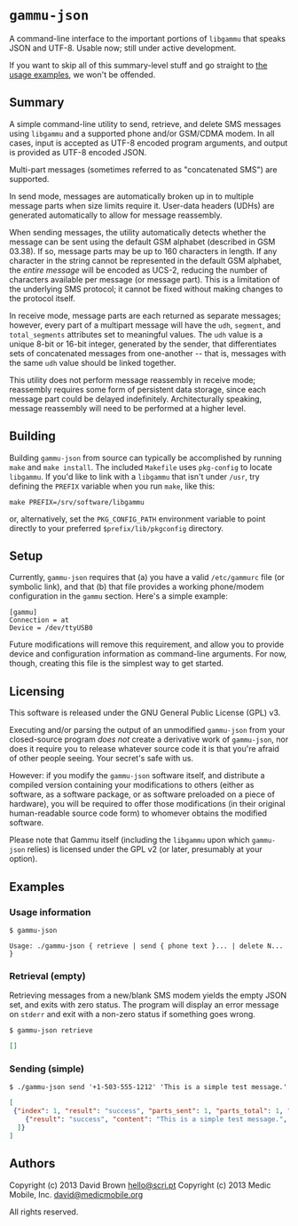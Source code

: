 `gammu-json`
============

A command-line interface to the important portions of `libgammu` that speaks
JSON and UTF-8. Usable now; still under active development.

If you want to skip all of this summary-level stuff and go straight to
[the usage examples](#Examples), we won't be offended.

Summary
-------

A simple command-line utility to send, retrieve, and delete SMS messages using
`libgammu` and a supported phone and/or GSM/CDMA modem. In all cases, input is
accepted as UTF-8 encoded program arguments, and output is provided as UTF-8
encoded JSON.

Multi-part messages (sometimes referred to as "concatenated SMS") are
supported.

In send mode, messages are automatically broken up in to multiple message parts
when size limits require it. User-data headers (UDHs) are generated
automatically to allow for message reassembly.

When sending messages, the utility automatically detects whether the message
can be sent using the default GSM alphabet (described in GSM 03.38). If so,
message parts may be up to 160 characters in length. If any character in the
string cannot be represented in the default GSM alphabet, the *entire message*
will be encoded as UCS-2, reducing the number of characters available per
message (or message part). This is a limitation of the underlying SMS protocol;
it cannot be fixed without making changes to the protocol itself.

In receive mode, message parts are each returned as separate messages; however,
every part of a multipart message will have the `udh`, `segment`, and
`total_segments` attributes set to meaningful values. The `udh` value is
a unique 8-bit or 16-bit integer, generated by the sender, that differentiates
sets of concatenated messages from one-another -- that is, messages with the
same `udh` value should be linked together.

This utility does not perform message reassembly in receive mode; reassembly
requires some form of persistent data storage, since each message part could be
delayed indefinitely. Architecturally speaking, message reassembly will need to
be performed at a higher level.

Building
--------

Building `gammu-json` from source can typically be accomplished by running
`make` and `make install`. The included `Makefile` uses `pkg-config` to locate
`libgammu`. If you'd like to link with a `libgammu` that isn't under `/usr`,
try defining the `PREFIX` variable when you run `make`, like this:

``make PREFIX=/srv/software/libgammu``

or, alternatively, set the `PKG_CONFIG_PATH` environment variable to point
directly to your preferred `$prefix/lib/pkgconfig` directory.

Setup
-----

Currently, `gammu-json` requires that (a) you have a valid `/etc/gammurc` file
(or symbolic link), and that (b) that file provides a working phone/modem
configuration in the `gammu` section. Here's a simple example:

```
[gammu]
Connection = at
Device = /dev/ttyUSB0
```

Future modifications will remove this requirement, and allow you to provide
device and configuration information as command-line arguments. For now,
though, creating this file is the simplest way to get started.

Licensing
---------

This software is released under the GNU General Public License (GPL) v3.

Executing and/or parsing the output of an unmodified `gammu-json` from your
closed-source program *does not* create a derivative work of `gammu-json`, nor
does it require you to release whatever source code it is that you're afraid of
other people seeing. Your secret's safe with us.

However: if you modify the `gammu-json` software itself, and distribute a
compiled version containing your modifications to others (either as software,
as a software package, or as software preloaded on a piece of hardware), you
will be required to offer those modifications (in their original human-readable
source code form) to whomever obtains the modified software.

Please note that Gammu itself (including the `libgammu` upon which `gammu-json`
relies) is licensed under the GPL v2 (or later, presumably at your option).

Examples
--------

### Usage information

```shell
$ gammu-json
```
```
Usage: ./gammu-json { retrieve | send { phone text }... | delete N... }
```

### Retrieval (empty)

Retrieving messages from a new/blank SMS modem yields the empty JSON set, and
exits with zero status. The program will display an error message on `stderr`
and exit with a non-zero status if something goes wrong.

```shell
$ gammu-json retrieve
```
```json
[]
```

### Sending (simple)

```shell
$ ./gammu-json send '+1-503-555-1212' 'This is a simple test message.'
```
```json
[
 {"index": 1, "result": "success", "parts_sent": 1, "parts_total": 1, "parts": [
    {"result": "success", "content": "This is a simple test message.", "index": 1, "status": 0, "reference": 250}
  ]}
]
```

Authors
-------

Copyright (c) 2013 David Brown <hello@scri.pt>
Copyright (c) 2013 Medic Mobile, Inc. <david@medicmobile.org>

All rights reserved.


